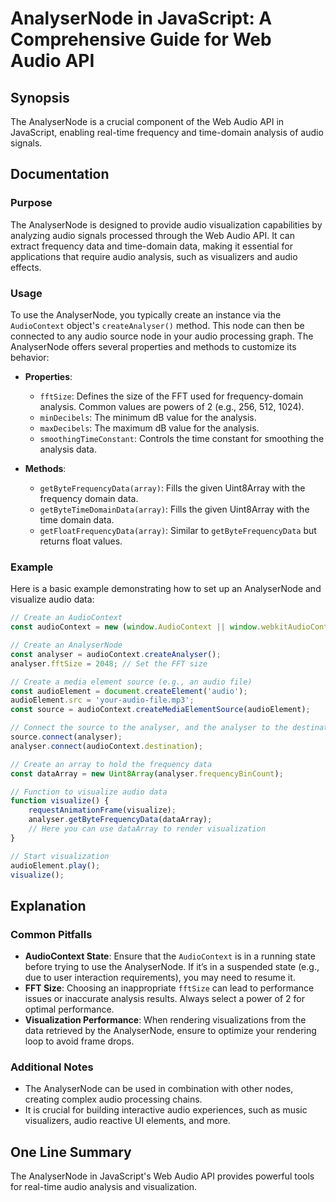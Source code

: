 <!--
Meta Description: # AnalyserNode in JavaScript: A Comprehensive Guide for Web Audio API ## Synopsis The AnalyserNode is a crucial component of the Web Audio API in Java...
Meta Keywords: audio, analysernode, data, audiocontext, analysis
-->

# AnalyserNode in JavaScript: A Comprehensive Guide for Web Audio API

## Synopsis
The AnalyserNode is a crucial component of the Web Audio API in JavaScript, enabling real-time frequency and time-domain analysis of audio signals.

## Documentation
### Purpose
The AnalyserNode is designed to provide audio visualization capabilities by analyzing audio signals processed through the Web Audio API. It can extract frequency data and time-domain data, making it essential for applications that require audio analysis, such as visualizers and audio effects.

### Usage
To use the AnalyserNode, you typically create an instance via the `AudioContext` object's `createAnalyser()` method. This node can then be connected to any audio source node in your audio processing graph. The AnalyserNode offers several properties and methods to customize its behavior:

- **Properties**:
  - `fftSize`: Defines the size of the FFT used for frequency-domain analysis. Common values are powers of 2 (e.g., 256, 512, 1024).
  - `minDecibels`: The minimum dB value for the analysis.
  - `maxDecibels`: The maximum dB value for the analysis.
  - `smoothingTimeConstant`: Controls the time constant for smoothing the analysis data.
  
- **Methods**:
  - `getByteFrequencyData(array)`: Fills the given Uint8Array with the frequency domain data.
  - `getByteTimeDomainData(array)`: Fills the given Uint8Array with the time domain data.
  - `getFloatFrequencyData(array)`: Similar to `getByteFrequencyData` but returns float values.

### Example
Here is a basic example demonstrating how to set up an AnalyserNode and visualize audio data:

```javascript
// Create an AudioContext
const audioContext = new (window.AudioContext || window.webkitAudioContext)();

// Create an AnalyserNode
const analyser = audioContext.createAnalyser();
analyser.fftSize = 2048; // Set the FFT size

// Create a media element source (e.g., an audio file)
const audioElement = document.createElement('audio');
audioElement.src = 'your-audio-file.mp3';
const source = audioContext.createMediaElementSource(audioElement);

// Connect the source to the analyser, and the analyser to the destination
source.connect(analyser);
analyser.connect(audioContext.destination);

// Create an array to hold the frequency data
const dataArray = new Uint8Array(analyser.frequencyBinCount);

// Function to visualize audio data
function visualize() {
    requestAnimationFrame(visualize);
    analyser.getByteFrequencyData(dataArray);
    // Here you can use dataArray to render visualization
}

// Start visualization
audioElement.play();
visualize();
```

## Explanation
### Common Pitfalls
- **AudioContext State**: Ensure that the `AudioContext` is in a running state before trying to use the AnalyserNode. If it’s in a suspended state (e.g., due to user interaction requirements), you may need to resume it.
- **FFT Size**: Choosing an inappropriate `fftSize` can lead to performance issues or inaccurate analysis results. Always select a power of 2 for optimal performance.
- **Visualization Performance**: When rendering visualizations from the data retrieved by the AnalyserNode, ensure to optimize your rendering loop to avoid frame drops.

### Additional Notes
- The AnalyserNode can be used in combination with other nodes, creating complex audio processing chains.
- It is crucial for building interactive audio experiences, such as music visualizers, audio reactive UI elements, and more.

## One Line Summary
The AnalyserNode in JavaScript's Web Audio API provides powerful tools for real-time audio analysis and visualization.